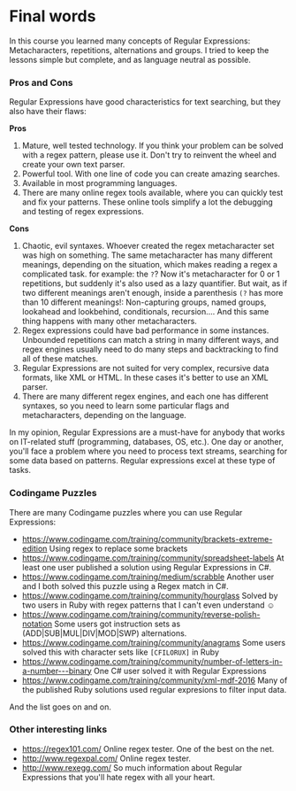 # Final words

In this course you learned many concepts of Regular Expressions: Metacharacters, repetitions, alternations and groups.
I tried to keep the lessons simple but complete, and as language neutral as possible.

### Pros and Cons

Regular Expressions have good characteristics for text searching, but they also have their flaws:

**Pros**

1. Mature, well tested technology. If you think your problem can be solved with a regex pattern, please use it. Don't try to reinvent the wheel and create your own text parser.
2. Powerful tool. With one line of code you can create amazing searches.
3. Available in most programming languages.
4. There are many online regex tools available, where you can quickly test and fix your patterns. These online tools simplify a lot the debugging and testing of regex expressions.

**Cons**

1. Chaotic, evil syntaxes. Whoever created the regex metacharacter set was high on something. The same metacharacter has many different meanings, depending on the situation, which makes reading a regex a complicated task. for example: the `?`? Now it's metacharacter for 0 or 1 repetitions, but suddenly it's also used as a lazy quantifier. But wait, as if two different meanings aren't enough, inside a parenthesis `(?` has more than 10 different meanings!: Non-capturing groups, named groups, lookahead and lookbehind, conditionals, recursion.... And this same thing happens with many other metacharacters. 
2. Regex expressions could have bad performance in some instances. Unbounded repetitions can match a string in many different ways, and regex engines usually need to do many steps and backtracking to find all of these matches.
3. Regular Expressions are not suited for very complex, recursive data formats, like XML or HTML. In these cases it's better to use an XML parser.
4. There are many different regex engines, and each one has different syntaxes, so you need to learn some particular flags and metacharacters, depending on the language.

In my opinion, Regular Expressions are a must-have for anybody that works on IT-related stuff (programming, databases, OS, etc.). One day or another, you'll face a problem where you need to process text streams, searching for some data based on patterns. Regular expressions excel at these type of tasks.

### Codingame Puzzles
There are many Codingame puzzles where you can use Regular Expressions:

-  https://www.codingame.com/training/community/brackets-extreme-edition Using regex to replace some brackets
-  https://www.codingame.com/training/community/spreadsheet-labels At least one user published a solution using Regular Expressions in C#.
-  https://www.codingame.com/training/medium/scrabble Another user and I both solved this puzzle using a Regex match in C#. 
-  https://www.codingame.com/training/community/hourglass Solved by two users in Ruby with regex patterns that I can't even understand ☺
-  https://www.codingame.com/training/community/reverse-polish-notation Some users got instruction sets as (ADD|SUB|MUL|DIV|MOD|SWP) alternations.
-  https://www.codingame.com/training/community/anagrams Some users solved this with character sets like `[CFILORUX]` in Ruby
-  https://www.codingame.com/training/community/number-of-letters-in-a-number---binary One C# user solved it with Regular Expressions 
-  https://www.codingame.com/training/community/xml-mdf-2016 Many of the published Ruby solutions used regular expresions to filter input data.

And the list goes on and on.

### Other interesting links
-  https://regex101.com/ Online regex tester. One of the best on the net.
-  http://www.regexpal.com/ Online regex tester.
-  http://www.rexegg.com/ So much information about Regular Expressions that you'll hate regex with all your heart.

